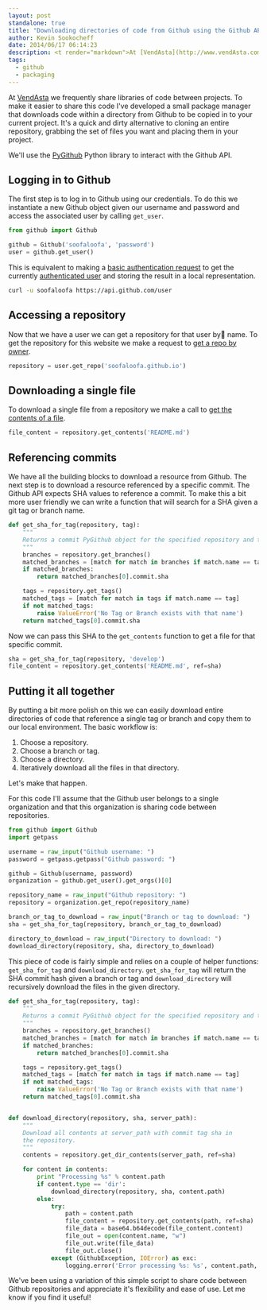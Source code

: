 ```yaml
---
layout: post
standalone: true
title: "Downloading directories of code from Github using the Github API"
author: Kevin Sookocheff
date: 2014/06/17 06:14:23
description: <t render="markdown">At [VendAsta](http://www.vendAsta.com) we frequently share libraries of code between projects. To make it easier to share this code I've developed a small package manager that downloads code within a directory from Github to be copied in to your current project. It's a quick and dirty alternative to cloning an entire repository, grabbing the set of files you want and placing them in your project.</t>
tags: 
  - github
  - packaging
---
```


At [VendAsta](http://www.vendAsta.com) we frequently share libraries of code
between projects. To make it easier to share this code I've developed a small
package manager that downloads code within a directory from Github to be copied
in to your current project. It's a quick and dirty alternative to cloning an
entire repository, grabbing the set of files you want and placing them in your
project.

We'll use the [PyGithub](https://github.com/jacquev6/PyGithub) Python library to
interact with the Github API.

##  Logging in to Github

The first step is to log in to Github using our credentials. To do this we
instantiate a new Github object given our username and password and access the
associated user by calling `get_user`.

```python
from github import Github

github = Github('soofaloofa', 'password')
user = github.get_user()
```

This is equivalent to making a [basic authentication
request](https://developer.github.com/v3/#authentication) to get the currently
[authenticated
user](https://developer.github.com/v3/users/#get-the-authenticated-user) and
storing the result in a local representation.

```bash
curl -u soofaloofa https://api.github.com/user
```

##  Accessing a repository

Now that we have a user we can get a repository for that user by name. To get
the repository for this website we make a request to [get a repo by
owner](https://developer.github.com/v3/repos/#get).

```python
repository = user.get_repo('soofaloofa.github.io')
```

## Downloading a single file

To download a single file from a repository we make a call to [get the contents
of a file](https://developer.github.com/v3/repos/contents/#get-contents).

```python
file_content = repository.get_contents('README.md')
```

## Referencing commits

We have all the building blocks to download a resource from Github. The next
step is to download a resource referenced by a specific commit. The Github API
expects SHA values to reference a commit. To make this a bit more user friendly
we can write a function that will search for a SHA given a git tag or branch
name.

```python
def get_sha_for_tag(repository, tag):
    """
    Returns a commit PyGithub object for the specified repository and tag.
    """
    branches = repository.get_branches()
    matched_branches = [match for match in branches if match.name == tag]
    if matched_branches:
        return matched_branches[0].commit.sha

    tags = repository.get_tags()
    matched_tags = [match for match in tags if match.name == tag]
    if not matched_tags:
        raise ValueError('No Tag or Branch exists with that name')
    return matched_tags[0].commit.sha
```

Now we can pass this SHA to the `get_contents` function to get a file for that
specific commit.

```python
sha = get_sha_for_tag(repository, 'develop')
file_content = repository.get_contents('README.md', ref=sha)
```

## Putting it all together

By putting a bit more polish on this we can easily download entire directories
of code that reference a single tag or branch and copy them to our local
environment. The basic workflow is:

1. Choose a repository.
2. Choose a branch or tag.
3. Choose a directory.
4. Iteratively download all the files in that directory.

Let's make that happen.

For this code I'll assume that the Github user belongs to a single organization
and that this organization is sharing code between repositories.

```python
from github import Github
import getpass

username = raw_input("Github username: ")
password = getpass.getpass("Github password: ")

github = Github(username, password)
organization = github.get_user().get_orgs()[0]

repository_name = raw_input("Github repository: ")
repository = organization.get_repo(repository_name)

branch_or_tag_to_download = raw_input("Branch or tag to download: ")
sha = get_sha_for_tag(repository, branch_or_tag_to_download)

directory_to_download = raw_input("Directory to download: ")
download_directory(repository, sha, directory_to_download)
```

This piece of code is fairly simple and relies on a couple of helper functions:
`get_sha_for_tag` and `download_directory`. `get_sha_for_tag` will return the
SHA commit hash given a branch or tag and `download_directory` will recursively
download the files in the given directory.

```python
def get_sha_for_tag(repository, tag):
    """
    Returns a commit PyGithub object for the specified repository and tag.
    """
    branches = repository.get_branches()
    matched_branches = [match for match in branches if match.name == tag]
    if matched_branches:
        return matched_branches[0].commit.sha

    tags = repository.get_tags()
    matched_tags = [match for match in tags if match.name == tag]
    if not matched_tags:
        raise ValueError('No Tag or Branch exists with that name')
    return matched_tags[0].commit.sha


def download_directory(repository, sha, server_path):
    """
    Download all contents at server_path with commit tag sha in 
    the repository.
    """
    contents = repository.get_dir_contents(server_path, ref=sha)

    for content in contents:
        print "Processing %s" % content.path
        if content.type == 'dir':
            download_directory(repository, sha, content.path)
        else:
            try:
                path = content.path
                file_content = repository.get_contents(path, ref=sha)
                file_data = base64.b64decode(file_content.content)
                file_out = open(content.name, "w")
                file_out.write(file_data)
                file_out.close()
            except (GithubException, IOError) as exc:
                logging.error('Error processing %s: %s', content.path, exc)
```

We've been using a variation of this simple script to share code between Github
repositories and appreciate it's flexibility and ease of use. Let me know if you
find it useful!
